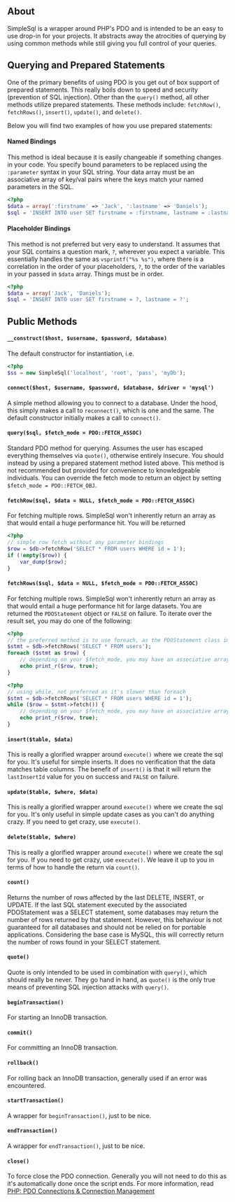 ## About ##
SimpleSql is a wrapper around PHP's PDO and is intended to be an easy to use drop-in for your projects. It abstracts away
the atrocities of querying by using common methods while still giving you full control of your queries.

## Querying and Prepared Statements ##
One of the primary benefits of using PDO is you get out of box support of prepared statements. This really boils down
to speed and security (prevention of SQL injection). Other than the `query()` method, all other methods utilize
prepared statements. These methods include: `fetchRow()`, `fetchRows()`, `insert()`, `update()`, and `delete()`.

Below you will find two examples of how you use prepared statements:

#### Named Bindings ####
This method is ideal because it is easily changeable if something changes in your code. You specify bound parameters
to be replaced using the `:parameter` syntax in your SQL string. Your data array must be an associative array of
key/val pairs where the keys match your named parameters in the SQL.

```php
<?php
$data = array(':firstname' => 'Jack', ':lastname' => 'Daniels');
$sql = 'INSERT INTO user SET firstname = :firstname, lastname = :lastname';
```

#### Placeholder Bindings ####
This method is not preferred but very easy to understand. It assumes that your SQL contains a question mark, `?`,
wherever you expect a variable. This essentially handles the same as `vsprintf("%s %s")`, where there is a correlation
in the order of your placeholders, `?`, to the order of the variables in your passed in `$data` array. Things
must be in order.

```php
<?php
$data = array('Jack', 'Daniels');
$sql = 'INSERT INTO user SET firstname = ?, lastname = ?';
```


## Public Methods ##

#### `__construct($host, $username, $password, $database)` ####
The default constructor for instantiation, i.e.

```php
<?php
$ss = new SimpleSql('localhost', 'root', 'pass', 'myDb');
```

#### `connect($host, $username, $password, $database, $driver = 'mysql')` ####
A simple method allowing you to connect to a database. Under the hood, this
simply makes a call to `reconnect()`, which is one and the same. The default
constructor initially makes a call to `connect()`.

#### `query($sql, $fetch_mode = PDO::FETCH_ASSOC)` ####
Standard PDO method for querying. Assumes the user has escaped
everything themselves via `quote()`, otherwise entirely insecure.
You should instead by using a prepared statement method listed above.
This method is not recommended but provided for convenience to
knowledgeable individuals. You can override the fetch mode to return an object
by setting `$fetch_mode = PDO::FETCH_OBJ`.



#### `fetchRow($sql, $data = NULL, $fetch_mode = PDO::FETCH_ASSOC)` ####
For fetching multiple rows. SimpleSql won't inherently return an array
as that would entail a huge performance hit. You will be returned

```php
<?php
// simple row fetch without any parameter bindings
$row = $db->fetchRow('SELECT * FROM users WHERE id = 1');
if (!empty($row)) {
    var_dump($row);
}

```

#### `fetchRows($sql, $data = NULL, $fetch_mode = PDO::FETCH_ASSOC)` ####
For fetching multiple rows. SimpleSql won't inherently return an array
as that would entail a huge performance hit for large datasets. You are
returned the `PDOStatement` object or `FALSE` on failure. To iterate over
the result set, you may do one of the following:

```php
<?php
// the preferred method is to use foreach, as the PDOStatement class implements the Traversible interface
$stmt = $db->fetchRows('SELECT * FROM users');
foreach ($stmt as $row) {
    // depending on your $fetch_mode, you may have an associative array, numerically indexed array, object, or both
    echo print_r($row, true);
}
```

```php
<?php
// using while, not preferred as it's slower than foreach
$stmt = $db->fetchRows('SELECT * FROM users WHERE id = 1');
while ($row = $stmt->fetch()) {
    // depending on your $fetch_mode, you may have an associative array, numerically indexed array, object, or both
    echo print_r($row, true);
}
```

#### `insert($table, $data)` ####
This is really a glorified wrapper around `execute()` where we create the sql
for you. It's useful for simple inserts. It does no verification that the data
matches table columns. The benefit of `insert()` is that it will return the
`lastInsertId` value for you on success and `FALSE` on failure.

#### `update($table, $where, $data)` ####
This is really a glorified wrapper around `execute()` where we create the
sql for you. It's only useful in simple update cases as you can't do anything
crazy. If you need to get crazy, use `execute()`.

#### `delete($table, $where)` ####
This is really a glorified wrapper around `execute()` where we create the
sql for you. If you need to get crazy, use `execute()`. We leave it up to you
in terms of how to handle the return via `count()`.

#### `count()` ####
Returns the number of rows affected by the last DELETE, INSERT, or UPDATE.
If the last SQL statement executed by the associated PDOStatement was a
SELECT statement, some databases may return the number of rows returned
by that statement. However, this behaviour is not guaranteed for all
databases and should not be relied on for portable applications. Considering
the base case is MySQL, this will correctly return the number of rows found
in your SELECT statement.

#### `quote()` ####
Quote is only intended to be used in combination with `query()`, which should
really be never. They go hand in hand, as `quote()` is the only true means of
preventing SQL injection attacks with `query()`.

#### `beginTransaction()` ####
For starting an InnoDB transaction.

#### `commit()` ####
For committing an InnoDB transaction.

#### `rollback()` ####
For rolling back an InnoDB transaction, generally used if an error was encountered.

#### `startTransaction()` ####
A wrapper for `beginTransaction()`, just to be nice.

#### `endTransaction()` ####
A wrapper for `endTransaction()`, just to be nice.

#### `close()` ####
To force close the PDO connection. Generally you will not need to do this as
it's automatically done once the script ends. For more information, read
[PHP: PDO Connections & Connection Management](http://us.php.net/manual/en/pdo.connections.php)

